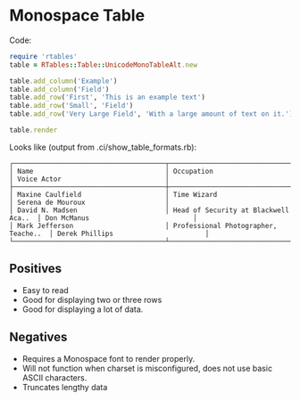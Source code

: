 # Monospace Table

Code:

```ruby
require 'rtables'
table = RTables::Table::UnicodeMonoTableAlt.new

table.add_column('Example')
table.add_column('Field')
table.add_row('First', 'This is an example text')
table.add_row('Small', 'Field')
table.add_row('Very Large Field', 'With a large amount of text on it.')

table.render
```

Looks like (output from .ci/show_table_formats.rb):
```
┌──────────────────────────────────────┬──────────────────────────────────────┬──────────────────────────────────────┐
│ Name                                 │ Occupation                           │ Voice Actor                          │
├──────────────────────────────────────┼──────────────────────────────────────┼──────────────────────────────────────┤
│ Maxine Caulfield                     │ Time Wizard                          │ Serena de Mouroux                    │
│ David N. Madsen                      │ Head of Security at Blackwell Aca..  │ Don McManus                          │
│ Mark Jefferson                       │ Professional Photographer, Teache..  │ Derek Phillips                       │
└──────────────────────────────────────┴──────────────────────────────────────┴──────────────────────────────────────┘
```

## Positives

- Easy to read
- Good for displaying two or three rows
- Good for displaying a lot of data.

## Negatives

- Requires a Monospace font to render properly.
- Will not function when charset is misconfigured, does not use basic ASCII characters.
- Truncates lengthy data
